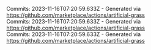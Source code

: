 Commits: 2023-11-16T07:20:59.633Z - Generated via https://github.com/marketplace/actions/artificial-grass
<br>
Commits: 2023-11-16T07:20:59.633Z - Generated via https://github.com/marketplace/actions/artificial-grass
<br>
Commits: 2023-11-16T07:20:59.633Z - Generated via https://github.com/marketplace/actions/artificial-grass
<br>
